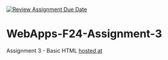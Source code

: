 [![Review Assignment Due Date](https://classroom.github.com/assets/deadline-readme-button-24ddc0f5d75046c5622901739e7c5dd533143b0c8e959d652212380cedb1ea36.svg)](https://classroom.github.com/a/qJp_9AXf)
# WebApps-F24-Assignment-3
Assignment 3 - Basic HTML
[hosted at](https://github.com/44-563-Web-Apps-S24/44563-webapps-s24-assignment3-Sowmyapotu2001/settings/pages)